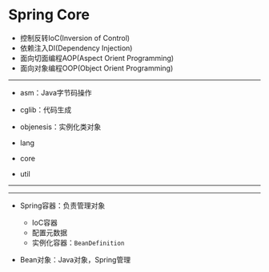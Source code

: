 # Spring Core

- 控制反转IoC(Inversion of Control)
- 依赖注入DI(Dependency Injection)
- 面向切面编程AOP(Aspect Orient Programming)
- 面向对象编程OOP(Object Orient Programming)


---

- asm：Java字节码操作




- cglib：代码生成

- objenesis：实例化类对象

- lang
- core

- util

---

---
- Spring容器：负责管理对象
    - IoC容器
    - 配置元数据
    - 实例化容器：`BeanDefinition`

- Bean对象：Java对象，Spring管理
